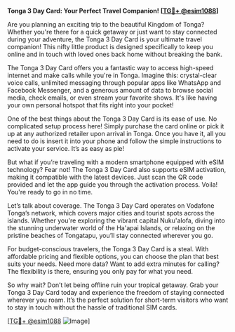 **Tonga 3 Day Card: Your Perfect Travel Companion! [[TG💪+ @esim1088](https://t.me/s/esim1088)]**

Are you planning an exciting trip to the beautiful Kingdom of Tonga? Whether you're there for a quick getaway or just want to stay connected during your adventure, the Tonga 3 Day Card is your ultimate travel companion! This nifty little product is designed specifically to keep you online and in touch with loved ones back home without breaking the bank.

The Tonga 3 Day Card offers you a fantastic way to access high-speed internet and make calls while you're in Tonga. Imagine this: crystal-clear voice calls, unlimited messaging through popular apps like WhatsApp and Facebook Messenger, and a generous amount of data to browse social media, check emails, or even stream your favorite shows. It's like having your own personal hotspot that fits right into your pocket!

One of the best things about the Tonga 3 Day Card is its ease of use. No complicated setup process here! Simply purchase the card online or pick it up at any authorized retailer upon arrival in Tonga. Once you have it, all you need to do is insert it into your phone and follow the simple instructions to activate your service. It’s as easy as pie!

But what if you’re traveling with a modern smartphone equipped with eSIM technology? Fear not! The Tonga 3 Day Card also supports eSIM activation, making it compatible with the latest devices. Just scan the QR code provided and let the app guide you through the activation process. Voila! You're ready to go in no time.

Let’s talk about coverage. The Tonga 3 Day Card operates on Vodafone Tonga’s network, which covers major cities and tourist spots across the islands. Whether you're exploring the vibrant capital Nuku'alofa, diving into the stunning underwater world of the Ha'apai Islands, or relaxing on the pristine beaches of Tongatapu, you’ll stay connected wherever you go.

For budget-conscious travelers, the Tonga 3 Day Card is a steal. With affordable pricing and flexible options, you can choose the plan that best suits your needs. Need more data? Want to add extra minutes for calling? The flexibility is there, ensuring you only pay for what you need.

So why wait? Don’t let being offline ruin your tropical getaway. Grab your Tonga 3 Day Card today and experience the freedom of staying connected wherever you roam. It’s the perfect solution for short-term visitors who want to stay in touch without the hassle of traditional SIM cards.

[[TG💪+ @esim1088](https://t.me/s/esim1088) ![Image](https://i.postimg.cc/Y0z9fWf4/image.png)]